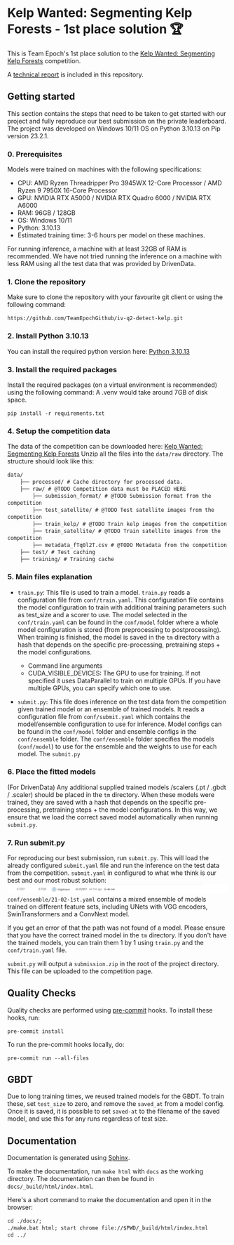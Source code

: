 # Kelp Wanted: Segmenting Kelp Forests - 1st place solution 🏆

This is Team Epoch's 1st place solution to
the [Kelp Wanted: Segmenting Kelp Forests](https://www.drivendata.org/competitions/255/kelp-forest-segmentation/)
competition.

A [technical report](Detect_Kelp___Technical_Report.pdf) is included in this repository.

## Getting started

This section contains the steps that need to be taken to get started with our project and fully reproduce our best
submission on the private leaderboard. The project was developed on Windows 10/11 OS on Python 3.10.13 on Pip version 23.2.1.

### 0. Prerequisites
Models were trained on machines with the following specifications:
- CPU: AMD Ryzen Threadripper Pro 3945WX 12-Core Processor / AMD Ryzen 9 7950X 16-Core Processor
- GPU: NVIDIA RTX A5000 / NVIDIA RTX Quadro 6000 / NVIDIA RTX A6000
- RAM: 96GB / 128GB
- OS: Windows 10/11
- Python: 3.10.13
- Estimated training time: 3-6 hours per model on these machines.

For running inference, a machine with at least 32GB of RAM is recommended. We have not tried running the inference on a
machine with less RAM using all the test data that was provided by DrivenData.

### 1. Clone the repository

Make sure to clone the repository with your favourite git client or using the following command:

```
https://github.com/TeamEpochGithub/iv-q2-detect-kelp.git
```

### 2. Install Python 3.10.13

You can install the required python version here: [Python 3.10.13](https://github.com/adang1345/PythonWindows/blob/master/3.10.13/python-3.10.13-amd64-full.exe)

### 3. Install the required packages

Install the required packages (on a virtual environment is recommended) using the following command:
A .venv would take around 7GB of disk space.

```shell
pip install -r requirements.txt
```

### 4. Setup the competition data

The data of the competition can be downloaded here: [Kelp Wanted: Segmenting Kelp Forests](https://www.drivendata.org/competitions/255/kelp-forest-segmentation/data/)
Unzip all the files into the `data/raw` directory.
The structure should look like this:

```
data/
    ├── processed/ # Cache directory for processed data. 
    ├── raw/ # @TODO Competition data must be PLACED HERE
        ├── submission_format/ # @TODO Submission format from the competition
        ├── test_satellite/ # @TODO Test satellite images from the competition
        ├── train_kelp/ # @TODO Train kelp images from the competition
        ├── train_satellite/ # @TODO Train satellite images from the competition
        ├── metadata_fTq0l2T.csv # @TODO Metadata from the competition
    ├── test/ # Test caching
    ├── training/ # Training cache
```

### 5. Main files explanation

- `train.py`: This file is used to train a model. `train.py` reads a configuration file from `conf/train.yaml`. This configuration file 
contains the model configuration to train with additional training parameters such as test_size and a scorer to use. 
The model selected in the `conf/train.yaml` can be found in the `conf/model` folder where a whole model configuration is stored (from preprocessing to postprocessing).
When training is finished, the model is saved in the `tm` directory with a hash that depends on the specific pre-processing, pretraining steps + the model configurations.

    - Command line arguments
    - CUDA_VISIBLE_DEVICES: The GPU to use for training. If not specified it uses DataParallel to train on multiple GPUs.  If you have multiple GPUs, you can specify which one to use.
- `submit.py`: This file does inference on the test data from the competition given trained model or an ensemble of trained models. 
It reads a configuration file from `conf/submit.yaml` which contains the model/ensemble configuration to use for inference.
Model configs can be found in the `conf/model` folder and ensemble configs in the `conf/ensemble` folder. The `conf/ensemble`
folder specifies the models (`conf/model`) to use for the ensemble and the weights to use for each model. The `submit.py` 

### 6. Place the fitted models
(For DrivenData) Any additional supplied trained models /scalers (.pt / .gbdt / .scaler) should be placed in the `tm` directory. 
When these models were trained, they are saved with a hash that depends on the specific pre-processing, pretraining steps + the model configurations.
In this way, we ensure that we load the correct saved model automatically when running `submit.py`.

### 7. Run submit.py

For reproducing our best submission, run `submit.py`. This will load the already configured `submit.yaml` file and
run the inference on the test data from the competition. `submit.yaml` in configured to what whe think is our best and our
most robust solution:
![img.png](images/best_submission.png)
`conf/ensemble/21-02-1st.yaml` contains a mixed ensemble of models trained on different feature sets, including UNets with VGG encoders, SwinTransformers and a ConvNext model.


If you get an error of that the path was not found of a model. Please ensure that you have the correct trained model in the `tm` directory.
If you don't have the trained models, you can train them 1 by 1 using `train.py` and the `conf/train.yaml` file.

`submit.py` will output a `submission.zip` in the root of the project directory. This file can be uploaded to the competition page. 


## Quality Checks

Quality checks are performed using [pre-commit](https://pre-commit.com/) hooks. To install these hooks, run:

```shell
pre-commit install
```

To run the pre-commit hooks locally, do:

```shell
pre-commit run --all-files
```

## GBDT

Due to long training times, we reused trained models for the GBDT. To train these, set `test_size` to zero, and remove
the `saved_at` from a model config.
Once it is saved, it is possible to set `saved-at` to the filename of the saved model, and use this for any runs
regardless of test size.



## Documentation

Documentation is generated using [Sphinx](https://www.sphinx-doc.org/en/master/).

To make the documentation, run `make html` with `docs` as the working directory. The documentation can then be found in `docs/_build/html/index.html`.

Here's a short command to make the documentation and open it in the browser:

```shell
cd ./docs/;
./make.bat html; start chrome file://$PWD/_build/html/index.html
cd ../
```
